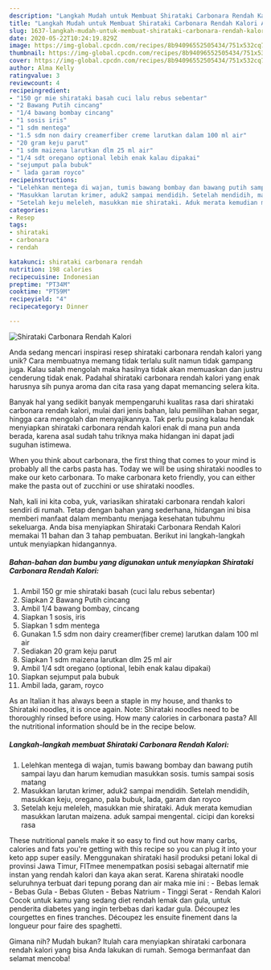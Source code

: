 ```yaml
---
description: "Langkah Mudah untuk Membuat Shirataki Carbonara Rendah Kalori Anti Gagal"
title: "Langkah Mudah untuk Membuat Shirataki Carbonara Rendah Kalori Anti Gagal"
slug: 1637-langkah-mudah-untuk-membuat-shirataki-carbonara-rendah-kalori-anti-gagal
date: 2020-05-22T10:24:19.829Z
image: https://img-global.cpcdn.com/recipes/8b94096552505434/751x532cq70/shirataki-carbonara-rendah-kalori-foto-resep-utama.jpg
thumbnail: https://img-global.cpcdn.com/recipes/8b94096552505434/751x532cq70/shirataki-carbonara-rendah-kalori-foto-resep-utama.jpg
cover: https://img-global.cpcdn.com/recipes/8b94096552505434/751x532cq70/shirataki-carbonara-rendah-kalori-foto-resep-utama.jpg
author: Alma Kelly
ratingvalue: 3
reviewcount: 4
recipeingredient:
- "150 gr mie shirataki basah cuci lalu rebus sebentar"
- "2 Bawang Putih cincang"
- "1/4 bawang bombay cincang"
- "1 sosis iris"
- "1 sdm mentega"
- "1.5 sdm non dairy creamerfiber creme larutkan dalam 100 ml air"
- "20 gram keju parut"
- "1 sdm maizena larutkan dlm 25 ml air"
- "1/4 sdt oregano optional lebih enak kalau dipakai"
- "sejumput pala bubuk"
- " lada garam royco"
recipeinstructions:
- "Lelehkan mentega di wajan, tumis bawang bombay dan bawang putih sampai layu dan harum kemudian masukkan sosis. tumis sampai sosis matang"
- "Masukkan larutan krimer, aduk2 sampai mendidih. Setelah mendidih, masukkan keju, oregano, pala bubuk, lada, garam dan royco"
- "Setelah keju meleleh, masukkan mie shirataki. Aduk merata kemudian masukkan larutan maizena. aduk sampai mengental. cicipi dan koreksi rasa"
categories:
- Resep
tags:
- shirataki
- carbonara
- rendah

katakunci: shirataki carbonara rendah 
nutrition: 198 calories
recipecuisine: Indonesian
preptime: "PT34M"
cooktime: "PT59M"
recipeyield: "4"
recipecategory: Dinner

---
```



![Shirataki Carbonara Rendah Kalori](https://img-global.cpcdn.com/recipes/8b94096552505434/751x532cq70/shirataki-carbonara-rendah-kalori-foto-resep-utama.jpg)

Anda sedang mencari inspirasi resep shirataki carbonara rendah kalori yang unik? Cara membuatnya memang tidak terlalu sulit namun tidak gampang juga. Kalau salah mengolah maka hasilnya tidak akan memuaskan dan justru cenderung tidak enak. Padahal shirataki carbonara rendah kalori yang enak harusnya sih punya aroma dan cita rasa yang dapat memancing selera kita.

Banyak hal yang sedikit banyak mempengaruhi kualitas rasa dari shirataki carbonara rendah kalori, mulai dari jenis bahan, lalu pemilihan bahan segar, hingga cara mengolah dan menyajikannya. Tak perlu pusing kalau hendak menyiapkan shirataki carbonara rendah kalori enak di mana pun anda berada, karena asal sudah tahu triknya maka hidangan ini dapat jadi suguhan istimewa.

When you think about carbonara, the first thing that comes to your mind is probably all the carbs pasta has. Today we will be using shirataki noodles to make our keto carbonara. To make carbonara keto friendly, you can either make the pasta out of zucchini or use shirataki noodles.


Nah, kali ini kita coba, yuk, variasikan shirataki carbonara rendah kalori sendiri di rumah. Tetap dengan bahan yang sederhana, hidangan ini bisa memberi manfaat dalam membantu menjaga kesehatan tubuhmu sekeluarga. Anda bisa menyiapkan Shirataki Carbonara Rendah Kalori memakai 11 bahan dan 3 tahap pembuatan. Berikut ini langkah-langkah untuk menyiapkan hidangannya.

<!--inarticleads1-->

##### Bahan-bahan dan bumbu yang digunakan untuk menyiapkan Shirataki Carbonara Rendah Kalori:

1. Ambil 150 gr mie shirataki basah (cuci lalu rebus sebentar)
1. Siapkan 2 Bawang Putih cincang
1. Ambil 1/4 bawang bombay, cincang
1. Siapkan 1 sosis, iris
1. Siapkan 1 sdm mentega
1. Gunakan 1.5 sdm non dairy creamer(fiber creme) larutkan dalam 100 ml air
1. Sediakan 20 gram keju parut
1. Siapkan 1 sdm maizena larutkan dlm 25 ml air
1. Ambil 1/4 sdt oregano (optional, lebih enak kalau dipakai)
1. Siapkan sejumput pala bubuk
1. Ambil  lada, garam, royco


As an Italian it has always been a staple in my house, and thanks to Shirataki noodles, it is once again. Note: Shirataki noodles need to be thoroughly rinsed before using. How many calories in carbonara pasta? All the nutritional information should be in the recipe below. 

<!--inarticleads2-->

##### Langkah-langkah membuat Shirataki Carbonara Rendah Kalori:

1. Lelehkan mentega di wajan, tumis bawang bombay dan bawang putih sampai layu dan harum kemudian masukkan sosis. tumis sampai sosis matang
1. Masukkan larutan krimer, aduk2 sampai mendidih. Setelah mendidih, masukkan keju, oregano, pala bubuk, lada, garam dan royco
1. Setelah keju meleleh, masukkan mie shirataki. Aduk merata kemudian masukkan larutan maizena. aduk sampai mengental. cicipi dan koreksi rasa


These nutritional panels make it so easy to find out how many carbs, calories and fats you&#39;re getting with this recipe so you can plug it into your keto app super easily. Menggunakan shirataki hasil produksi petani lokal di provinsi Jawa Timur, FITmee menempatkan posisi sebagai alternatif mie instan yang rendah kalori dan kaya akan serat. Karena shirataki noodle seluruhnya terbuat dari tepung porang dan air maka mie ini : - Bebas lemak - Bebas Gula - Bebas Gluten - Bebas Natrium - Tinggi Serat - Rendah Kalori Cocok untuk kamu yang sedang diet rendah lemak dan gula, untuk penderita diabetes yang ingin terbebas dari kadar gula. Découpez les courgettes en fines tranches. Découpez les ensuite finement dans la longueur pour faire des spaghetti. 

Gimana nih? Mudah bukan? Itulah cara menyiapkan shirataki carbonara rendah kalori yang bisa Anda lakukan di rumah. Semoga bermanfaat dan selamat mencoba!

